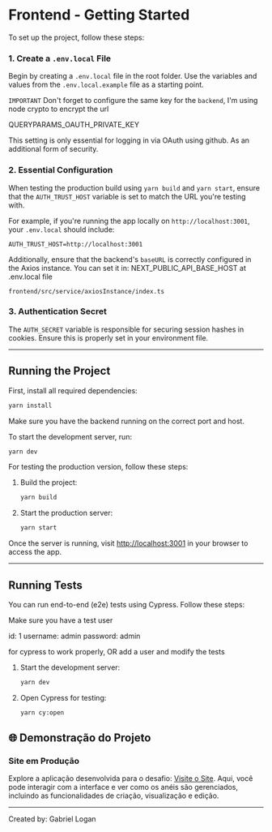 # Frontend - Getting Started

To set up the project, follow these steps:

### 1. Create a `.env.local` File

Begin by creating a `.env.local` file in the root folder. Use the variables and values from the `.env.local.example` file as a starting point.

```IMPORTANT```
Don't forget to configure the same key for the `backend`, I'm using node crypto to encrypt the url

QUERYPARAMS_OAUTH_PRIVATE_KEY

This setting is only essential for logging in via OAuth using github. As an additional form of security.

### 2. Essential Configuration

When testing the production build using `yarn build` and `yarn start`, ensure that the `AUTH_TRUST_HOST` variable is set to match the URL you're testing with.

For example, if you're running the app locally on `http://localhost:3001`, your `.env.local` should include:
```
AUTH_TRUST_HOST=http://localhost:3001
```

Additionally, ensure that the backend's `baseURL` is correctly configured in the Axios instance. You can set it in: NEXT_PUBLIC_API_BASE_HOST at .env.local file

```
frontend/src/service/axiosInstance/index.ts
```

### 3. Authentication Secret

The `AUTH_SECRET` variable is responsible for securing session hashes in cookies. Ensure this is properly set in your environment file.

---

## Running the Project

First, install all required dependencies:

```bash
yarn install
```

Make sure you have the backend running on the correct port and host.

To start the development server, run:

```bash
yarn dev
```

For testing the production version, follow these steps:

1. Build the project:
    ```bash
    yarn build
    ```
2. Start the production server:
    ```bash
    yarn start
    ```

Once the server is running, visit [http://localhost:3001](http://localhost:3001) in your browser to access the app.

---

## Running Tests

You can run end-to-end (e2e) tests using Cypress. Follow these steps:

Make sure you have a test user

id: 1
username: admin
password: admin

for cypress to work properly, OR add a user and modify the tests

1. Start the development server:
    ```bash
    yarn dev
    ```
2. Open Cypress for testing:
    ```bash
    yarn cy:open
    ```

## 🌐 Demonstração do Projeto

### Site em Produção
Explore a aplicação desenvolvida para o desafio: [Visite o Site](https://gl-junior-challenge.vercel.app). Aqui, você pode interagir com a interface e ver como os anéis são gerenciados, incluindo as funcionalidades de criação, visualização e edição.

--- 

Created by: Gabriel Logan
